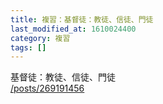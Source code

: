 ```yaml
---
title: 複習：基督徒：教徒、信徒、門徒
last_modified_at: 1610024400
category: 複習
tags: []
---
```


<p>基督徒：教徒、信徒、門徒<br>
<a href="/posts/269191456" target="_blank">/posts/269191456</a></p>

<p>&nbsp;</p>

